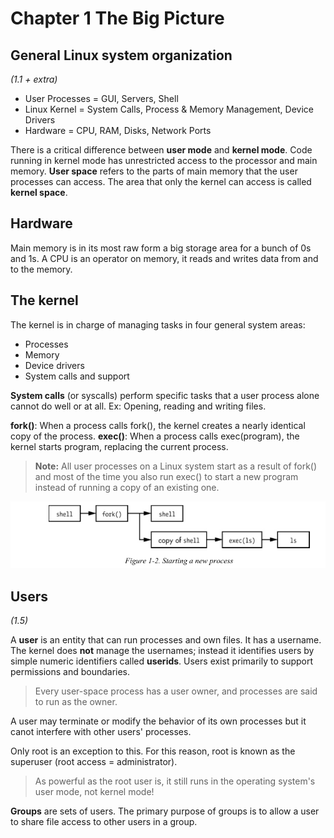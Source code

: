 # Chapter 1 The Big Picture

## General Linux system organization
_(1.1 + extra)_
* User Processes = GUI, Servers, Shell
* Linux Kernel = System Calls, Process & Memory Management, Device Drivers
* Hardware = CPU, RAM, Disks, Network Ports

There is a critical difference between **user mode** and **kernel mode**. Code running in kernel mode has unrestricted access to the processor and main memory. **User space** refers to the parts of main memory that the user processes can access. The area that only the kernel can access is called **kernel space**.

## Hardware

Main memory is in its most raw form a big storage area for a bunch of 0s and 1s. A CPU is an operator on memory, it reads and writes data from and to the memory.

## The kernel

The kernel is in charge of managing tasks in four general system areas:
* Processes
* Memory
* Device drivers
* System calls and support 

**System calls** (or syscalls) perform specific tasks that a user process alone cannot do well or at all. Ex: Opening, reading and writing files. 

**fork()**: When a process calls fork(), the kernel creates a nearly identical copy of the process.
**exec()**: When a process calls exec(program), the kernel starts program, replacing the current process. 

> **Note:** All user processes on a Linux system start as a result of fork() and most of the time you also run exec() to start a new program instead of running a copy of an existing one.

![Fork()](images/fork.png) 


## Users
_(1.5)_

A **user** is an entity that can run processes and own files. It has a username. The kernel does **not** manage the usernames; instead it identifies users by simple numeric identifiers called **userids**. Users exist primarily to support permissions and boundaries. 

> Every user-space process has a user owner, and processes are said to run as the owner. 

A user may terminate or modify the behavior of its own processes but it canot interfere with other users' processes. 

Only root is an exception to this. For this reason, root is known as the superuser (root access = administrator).

> As powerful as the root user is, it still runs in the operating system's user mode, not kernel mode!

**Groups** are sets of users. The primary purpose of groups is to allow a user to share file access to other users in a group.